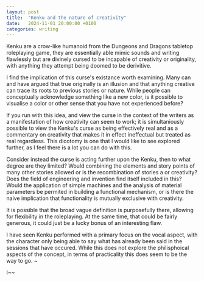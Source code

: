 ```yaml
---
layout: post
title:  "Kenku and the nature of creativity"
date:   2024-11-01 20:00:00 +0100
categories: writing
---
```

Kenku are a crow-like humanoid from the Dungeons and Dragons tabletop roleplaying game, they are essentially able mimic sounds and writing flawlessly but are divinely cursed to be incapable of creativity or originality, with anything they attempt being doomed to be derivitive.

I find the implication of this curse's existance worth examining. Many can and have argued that true originally is an illusion and that anything creative can trace its roots to previous stories or nature. While people can conceptually acknowledge something like a new color, is it possible to visualise a color or other sense that you have not experienced before?

If you run with this idea, and view the curse in the context of the writers as a manifestation of how creativity can seem to work; it is simultaniously possible to view the Kenku's curse as being effectively real and as a commentary on creativity that makes it in effect ineffectual but treated as real regardless. This dicotomy is one that I would like to see explored further, as I feel there is a lot you can do with this.

Consider instead the curse is acting further upon the Kenku, then to what degree are they limited? Would combining the elements and story points of many other stories allowed or is the recombination of stories a or creativity? Does the field of engineering and invention find itself included in this? Would the application of simple machines and the analysis of material parameters be permited in building a functional mechanism, or is there the naive implication that functionality is mutually exclusive with creativity.

It is possible that the broad vague definition is purposefully there, allowing for flexibility in the roleplaying. At the same time, that could be fairly generous, it could just be a lucky bonus of an interesting flaw.

I have seen Kenku performed with a primary focus on the vocal aspect, with the character only being able to say what has already been said in the sessions that have occured. While this does not explore the philisphoical aspects of the concept, in terms of practicality this does seem to be the way to go. ~

I~~